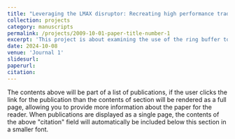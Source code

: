 ```yaml
---
title: "Leveraging the LMAX disruptor: Recreating high performance trading architecture"
collection: projects
category: manuscripts
permalink: /projects/2009-10-01-paper-title-number-1
excerpt: 'This project is about examining the use of the ring buffer to execute low latency trades at a high volume in Java.'
date: 2024-10-08
venue: 'Journal 1'
slidesurl:
paperurl:
citation: 
---
```


The contents above will be part of a list of publications, if the user clicks the link for the publication than the contents of section will be rendered as a full page, allowing you to provide more information about the paper for the reader. When publications are displayed as a single page, the contents of the above "citation" field will automatically be included below this section in a smaller font.